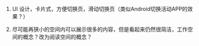 

1. UI 设计，卡片式，方便切换页，滑动切换页（类似Android切换活动APP的效果？）

2. 尽可能再狭小的空间内可以展示很多的内容，但是看起来仍然很简洁，工作空间的概念？改为阅读空间的概念？


